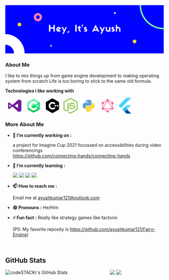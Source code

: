 <img src="images/banner.png" alt="hey, it's ayush" />   

### About Me  

I like to mix things up from game engine development to making operating system from scratch Life is too boring to stick to the same old formula.

**Technologies i like working with**

<img align="left" alt="visual-studio" src="images/logos/visual-studio.svg" height="50px" style="margin: 0 5px">
<img align="left" alt="c-sharp" src="images/logos/c-sharp.svg" height="50px" style="margin: 0 5px">
<img align="left" alt="c" src="images/logos/c.svg" height="50px" style="margin: 0 5px">
<img align="left" alt="node-js" src="images/logos/nodejs.svg" height="50px" style="margin: 0 5px">
<img align="left" alt="python" src="images/logos/python.svg" height="50px" style="margin: 0 5px">
<img align="left" alt="graph-ql" src="images/logos/graphql.svg" height="50px" style="margin: 0 5px">
<img align="left" alt="flutter" src="images/logos/flutter.svg" height="50px" style="margin: 0 5px">

<br/>
<br/>
<br/>

### More About Me  

- **🔭 I’m currently working on :**  
  
  a project for Imagine Cup 2021 focussed on accessibilities during video conferencings  
  https://github.com/connecting-hands/connecting-hands
  
- **🌱 I’m currently learning :**
    
    <img src="https://img.shields.io/badge/docker%20-%230db7ed.svg?&style=for-the-badge&logo=docker&logoColor=white"/>
    <img src="https://img.shields.io/badge/azure%20-%230072C6.svg?&style=for-the-badge&logo=azure-devops&logoColor=white"/>
    
    <img src="https://img.shields.io/badge/TensorFlow%20-%23FF6F00.svg?&style=for-the-badge&logo=TensorFlow&logoColor=white" />
    <img src="https://img.shields.io/badge/Keras%20-%23D00000.svg?&style=for-the-badge&logo=Keras&logoColor=white"/>
    
- **📫 How to reach me :**  

    Email me at ayushkumar121@outlook.com
    
- **😄 Pronouns :** He/Him
- **⚡ Fun fact :** Really like strategy games like factorio  

  (PS: My favorite reposity is https://github.com/ayushkumar121/Fairy-Engine)

<br/>

 ## GitHub Stats

  <img align="left" alt="codeSTACKr's GitHub Stats" src="https://github-readme-stats-six-flame.vercel.app/api?username=ayushkumar121&show_icons=true&hide_border=false&theme=tokyonight" />
  
  <p align="center">
    <img src="https://github-readme-stats.vercel.app/api?username=ayushkumar121&title_color=8957e5&text_color=c9d1d9&icon_color=3fb950&bg_color=0d1117&hide_border=true&hide_title=true&show_icons=true&include_all_commits=true&count_private=true&disable_animations=true">
    <img src="https://github-readme-stats.vercel.app/api/top-langs/?username=ayushkumar121&title_color=f0883e&text_color=c9d1d9&bg_color=0d1117&hide_border=true&hide=html&layout=compact&langs_count=7">
</p>

